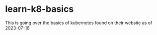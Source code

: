 # learn-k8-basics
This is going over the basics of kubernetes found on their website as of 2023-07-16
